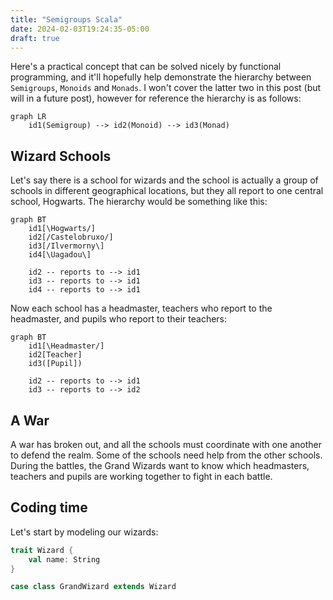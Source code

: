 ```yaml
---
title: "Semigroups Scala"
date: 2024-02-03T19:24:35-05:00
draft: true
---
```


Here's a practical concept that can be solved nicely by functional programming, and it'll hopefully help demonstrate the hierarchy between `Semigroups`, `Monoids` and `Monads`. I won't cover the latter two in this post (but will in a future post), however for reference the hierarchy is as follows:

```mermaid
graph LR
    id1(Semigroup) --> id2(Monoid) --> id3(Monad)
```

## Wizard Schools

Let's say there is a school for wizards and the school is actually a group of schools in different geographical locations, but they all report to one central school, Hogwarts. The hierarchy would be something like this:

```mermaid
graph BT
    id1[\Hogwarts/]
    id2[/Castelobruxo/]
    id3[/Ilvermorny\]
    id4[\Uagadou\]

    id2 -- reports to --> id1
    id3 -- reports to --> id1
    id4 -- reports to --> id1
```

Now each school has a headmaster, teachers who report to the headmaster, and pupils who report to their teachers:

```mermaid
graph BT
    id1[\Headmaster/]
    id2[Teacher]
    id3([Pupil])

    id2 -- reports to --> id1
    id3 -- reports to --> id2
```

## A War

A war has broken out, and all the schools must coordinate with one another to defend the realm. Some of the schools need help from the other schools. During the battles, the Grand Wizards want to know which headmasters, teachers and pupils are working together to fight in each battle.

## Coding time

Let's start by modeling our wizards:

```scala
trait Wizard {
    val name: String
}

case class GrandWizard extends Wizard
```
